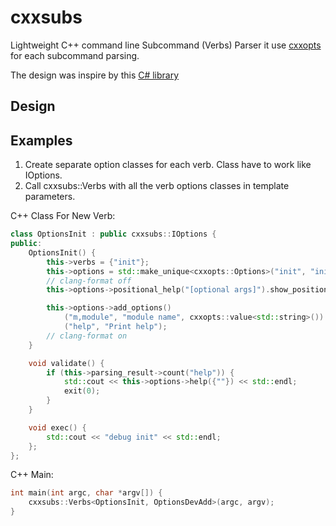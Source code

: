 # cxxsubs

Lightweight C++ command line Subcommand (Verbs) Parser it use [cxxopts](https://github.com/jarro2783/cxxopts) for each subcommand parsing.

The design was inspire by this [C# library](https://github.com/commandlineparser/commandline)

## Design


## Examples

1. Create separate option classes for each verb. Class have to work like IOptions.
1. Call cxxsubs::Verbs with all the verb options classes in template parameters.


C++ Class For New Verb:

```cpp
class OptionsInit : public cxxsubs::IOptions {
public:
    OptionsInit() {
        this->verbs = {"init"};
        this->options = std::make_unique<cxxopts::Options>("init", "initialise repository");
        // clang-format off
        this->options->positional_help("[optional args]").show_positional_help();

        this->options->add_options()
            ("m,module", "module name", cxxopts::value<std::string>())
            ("help", "Print help");
        // clang-format on
    }

    void validate() {
        if (this->parsing_result->count("help")) {
            std::cout << this->options->help({""}) << std::endl;
            exit(0);
        }
    }

    void exec() {
        std::cout << "debug init" << std::endl;
    };
};
```

C++ Main:

```cpp
int main(int argc, char *argv[]) {
    cxxsubs::Verbs<OptionsInit, OptionsDevAdd>(argc, argv);
}
```


